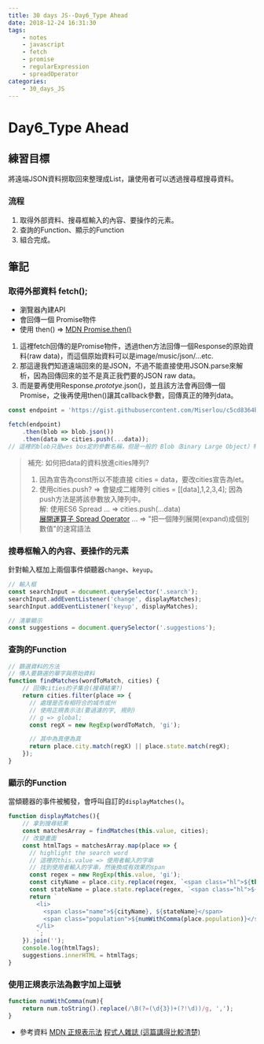 ```yaml
---
title: 30 days JS--Day6_Type Ahead
date: 2018-12-24 16:31:30
tags:
    - notes
    - javascript
    - fetch
    - promise
    - regularExpression
    - spreadOperator
categories:
    - 30_days_JS
---
```

# Day6_Type Ahead

## 練習目標

將遠端JSON資料撈取回來整理成List，讓使用者可以透過搜尋框搜尋資料。

### 流程

1. 取得外部資料、搜尋框輸入的內容、要操作的元素。
2. 查詢的Function、顯示的Function
3. 組合完成。

## 筆記

### 取得外部資料 fetch();

- 瀏覽器內建API
- 會回傳一個 Promise物件
- 使用 then() => [MDN Promise.then()](https://developer.mozilla.org/zh-TW/docs/Web/JavaScript/Reference/Global_Objects/Promise/then)

1. 這裡fetch回傳的是Promise物件，透過then方法回傳一個Response的原始資料(raw data)，而這個原始資料可以是image/music/json/...etc.
2. 那這邊我們知道遠端回來的是JSON，不過不能直接使用JSON.parse來解析，因為回傳回來的並不是真正我們要的JSON raw data。
3. 而是要再使用Response._prototye_.json()，並且該方法會再回傳一個Promise，之後再使用then()讓其callback參數，回傳真正的陣列data。

```javascript
const endpoint = 'https://gist.githubusercontent.com/Miserlou/c5cd8364bf9b2420bb29/raw/2bf258763cdddd704f8ffd3ea9a3e81d25e2c6f6/cities.json';

fetch(endpoint)
    .then(blob => blob.json())
    .then(data => cities.push(...data));
// 這裡的blob只是wes bos定的參數名稱，但是一般的 Blob（Binary Large Object）物件代表了一個相當於檔案（原始資料）的不可變物件。
```

> 補充: 如何把data的資料放進cities陣列?
> 1. 因為宣告為const所以不能直接 cities = data，要改cities宣告為let。
> 2. 使用cities.push? => 會變成二維陣列 cities = [[data],1,2,3,4];
>    因為push方法是將該參數放入陣列中。  
>    解: 使用ES6 Spread ... => cities.push(...data)  
>    [展開運算子 Spread Operator](http://eddychang.me/blog/16-javascript/45-spread-operator-rest-parameters.html) ... => "把一個陣列展開(expand)成個別數值"的速寫語法

### 搜尋框輸入的內容、要操作的元素

針對輸入框加上兩個事件傾聽器``change``、``keyup``。

```javascript
// 輸入框
const searchInput = document.querySelector('.search');
searchInput.addEventListener('change', displayMatches);
searchInput.addEventListener('keyup', displayMatches);

// 清單顯示
const suggestions = document.querySelector('.suggestions');
```

### 查詢的Function

```javascript
// 篩選資料的方法
// 傳入要篩選的單字與原始資料
function findMatches(wordToMatch, cities) {
    // 回傳cities的子集合(搜尋結果?)
    return cities.filter(place => {
      // 處理是否有相符合的城市或州
      // 使用正規表示法(要過濾的字, 規則)
      // g => global; 
      const regX = new RegExp(wordToMatch, 'gi');

      // 其中為真便為真
      return place.city.match(regX) || place.state.match(regX);
    });
}
```

### 顯示的Function

當傾聽器的事件被觸發，會呼叫自訂的``displayMatches()``。

```javascript
function displayMatches(){
    // 拿到搜尋結果
    const matchesArray = findMatches(this.value, cities);
    // 改變畫面
    const htmlTags = matchesArray.map(place => {
      // highlight the search word
      // 這裡的this.value => 使用者輸入的字串
      // 找到使用者輸入的字串，然後換成有效果的span
      const regex = new RegExp(this.value, 'gi');
      const cityName = place.city.replace(regex, `<span class="hl">${this.value}</span>`);
      const stateName = place.state.replace(regex, `<span class="hl">${this.value}</span>`);
      return `
        <li>
          <span class="name">${cityName}, ${stateName}</span>
          <span class="population">${numWithComma(place.population)}</span>
        </li>
        `;
    }).join('');
    console.log(htmlTags);
    suggestions.innerHTML = htmlTags;
}
```

### 使用正規表示法為數字加上逗號

```javascript
function numWithComma(num){
    return num.toString().replace(/\B(?=(\d{3})+(?!\d))/g, ',');
}
```

- 參考資料 
    [MDN 正規表示法](https://developer.mozilla.org/zh-TW/docs/Web/JavaScript/Guide/Regular_Expressions)
    [程式人雜誌 (這篇講得比較清楚)](http://programmermagazine.github.io/201307/htm/article2.html)